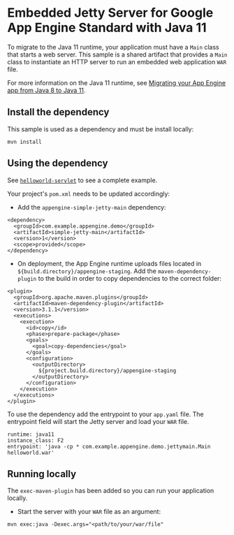 # Embedded Jetty Server for Google App Engine Standard with Java 11

To migrate to the Java 11 runtime, your application must have a
`Main` class that starts a web server. This sample is a shared artifact that
provides a `Main` class to instantiate an HTTP server to run an embedded web
application `WAR` file.

For more information on the Java 11 runtime, see
[Migrating your App Engine app from Java 8 to Java 11](https://cloud.google.com/appengine/docs/standard/java11/java-differences).

## Install the dependency
This sample is used as a dependency and must be install locally:
```
mvn install
```

## Using the dependency
See [`helloworld-servlet`](../helloworld-servlet) to see a complete example.

Your project's `pom.xml` needs to be updated accordingly:

- Add the `appengine-simple-jetty-main` dependency:
```
<dependency>
  <groupId>com.example.appengine.demo</groupId>
  <artifactId>simple-jetty-main</artifactId>
  <version>1</version>
  <scope>provided</scope>
</dependency>
```

- On deployment, the App Engine runtime uploads files located in
`${build.directory}/appengine-staging`. Add the `maven-dependency-plugin` to
the build in order to copy dependencies to the correct folder:
```
<plugin>
  <groupId>org.apache.maven.plugins</groupId>
  <artifactId>maven-dependency-plugin</artifactId>
  <version>3.1.1</version>
  <executions>
    <execution>
      <id>copy</id>
      <phase>prepare-package</phase>
      <goals>
        <goal>copy-dependencies</goal>
      </goals>
      <configuration>
        <outputDirectory>
          ${project.build.directory}/appengine-staging
        </outputDirectory>
      </configuration>
    </execution>
  </executions>
</plugin>
```

To use the dependency add the entrypoint to your `app.yaml` file. The
entrypoint field will start the Jetty server and load your `WAR` file.
```
runtime: java11
instance_class: F2
entrypoint: 'java -cp * com.example.appengine.demo.jettymain.Main helloworld.war'
```

## Running locally
The `exec-maven-plugin` has been added so you can run your application locally.

- Start the server with your `WAR` file as an argument:
```
mvn exec:java -Dexec.args="<path/to/your/war/file"
```
